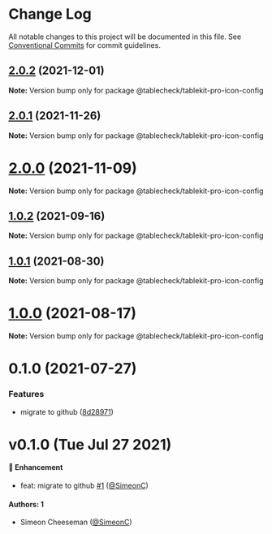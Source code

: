 # Change Log

All notable changes to this project will be documented in this file.
See [Conventional Commits](https://conventionalcommits.org) for commit guidelines.

## [2.0.2](https://github.com/tablecheck/tablekit/compare/@tablecheck/tablekit-pro-icon-config@2.0.1...@tablecheck/tablekit-pro-icon-config@2.0.2) (2021-12-01)

**Note:** Version bump only for package @tablecheck/tablekit-pro-icon-config





## [2.0.1](https://github.com/tablecheck/tablekit/compare/@tablecheck/tablekit-pro-icon-config@2.0.0...@tablecheck/tablekit-pro-icon-config@2.0.1) (2021-11-26)

**Note:** Version bump only for package @tablecheck/tablekit-pro-icon-config





# [2.0.0](https://github.com/tablecheck/tablekit/compare/@tablecheck/tablekit-pro-icon-config@1.0.2...@tablecheck/tablekit-pro-icon-config@2.0.0) (2021-11-09)

**Note:** Version bump only for package @tablecheck/tablekit-pro-icon-config





## [1.0.2](https://github.com/tablecheck/tablekit/compare/@tablecheck/tablekit-pro-icon-config@1.0.1...@tablecheck/tablekit-pro-icon-config@1.0.2) (2021-09-16)

**Note:** Version bump only for package @tablecheck/tablekit-pro-icon-config





## [1.0.1](https://github.com/tablecheck/tablekit/compare/@tablecheck/tablekit-pro-icon-config@1.0.0...@tablecheck/tablekit-pro-icon-config@1.0.1) (2021-08-30)

**Note:** Version bump only for package @tablecheck/tablekit-pro-icon-config





# [1.0.0](https://github.com/tablecheck/tablekit/compare/@tablecheck/tablekit-pro-icon-config@0.1.0...@tablecheck/tablekit-pro-icon-config@1.0.0) (2021-08-17)

**Note:** Version bump only for package @tablecheck/tablekit-pro-icon-config





# 0.1.0 (2021-07-27)


### Features

* migrate to github ([8d28971](https://github.com/tablecheck/tablekit/commit/8d28971175010fcb2a3cd9c48a749e7af1bdc9f9))





# v0.1.0 (Tue Jul 27 2021)

#### 🚀 Enhancement

- feat: migrate to github [#1](https://github.com/tablecheck/tablekit/pull/1) ([@SimeonC](https://github.com/SimeonC))

#### Authors: 1

- Simeon Cheeseman ([@SimeonC](https://github.com/SimeonC))
